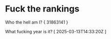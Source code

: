 # Fuck the rankings

Who the hell am I?
{ 31863141 }

What fucking year is it?
[ 2025-03-13T14:33:20Z ]
